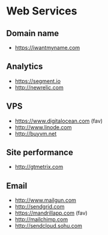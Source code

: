 # Web Services

## Domain name

* https://iwantmyname.com

## Analytics

* https://segment.io
* http://newrelic.com

## VPS

* https://www.digitalocean.com (fav)
* http://www.linode.com
* http://buyvm.net

## Site performance

* http://gtmetrix.com

## Email

* http://www.mailgun.com
* http://sendgrid.com
* https://mandrillapp.com (fav)
* http://mailchimp.com
* http://sendcloud.sohu.com